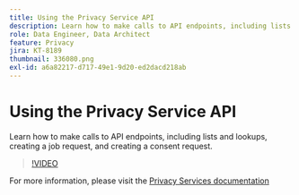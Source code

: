 ```yaml
---
title: Using the Privacy Service API
description: Learn how to make calls to API endpoints, including lists and lookups, creating a job request, and creating a consent request.
role: Data Engineer, Data Architect
feature: Privacy
jira: KT-8189
thumbnail: 336080.png
exl-id: a6a82217-d717-49e1-9d20-ed2dacd218ab
---
```


# Using the Privacy Service API

Learn how to make calls to API endpoints, including lists and lookups, creating a job request, and creating a consent request.

>[!VIDEO](https://video.tv.adobe.com/v/336080?quality=12&learn=on)

For  more information, please visit the [Privacy Services documentation](https://experienceleague.adobe.com/docs/experience-platform/privacy/home.html)